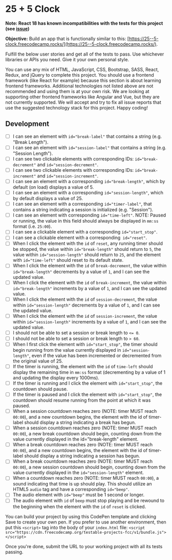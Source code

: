 # 25 + 5 Clock

**Note: React 18 has known incompatibilities with the tests for this project (see [issue](https://github.com/freeCodeCamp/freeCodeCamp/issues/45922))**

**Objective:** Build an app that is functionally similar to this: [https://25--5-clock.freecodecamp.rocks/](https://25--5-clock.freecodecamp.rocks/).

Fulfill the below user stories and get all of the tests to pass. Use whichever libraries or APIs you need. Give it your own personal style.

You can use any mix of HTML, JavaScript, CSS, Bootstrap, SASS, React, Redux, and jQuery to complete this project. You should use a frontend framework (like React for example) because this section is about learning frontend frameworks. Additional technologies not listed above are not recommended and using them is at your own risk. We are looking at supporting other frontend frameworks like Angular and Vue, but they are not currently supported. We will accept and try to fix all issue reports that use the suggested technology stack for this project. Happy coding!

## Development

- [ ] I can see an element with `id="break-label"` that contains a string (e.g. "Break Length").
- [ ] I can see an element with `id="session-label"` that contains a string (e.g. "Session Length").
- [ ] I can see two clickable elements with corresponding IDs: `id="break-decrement"` and `id="session-decrement"`.
- [ ] I can see two clickable elements with corresponding IDs: `id="break-increment"` and `id="session-increment"`.
- [ ] I can see an element with a corresponding `id="break-length"`, which by default (on load) displays a value of 5.
- [ ] I can see an element with a corresponding `id="session-length"`, which by default displays a value of 25.
- [ ] I can see an element with a corresponding `id="timer-label"`, that contains a string indicating a session is initialized (e.g. "Session").
- [ ] I can see an element with corresponding `id="time-left"`. NOTE: Paused or running, the value in this field should always be displayed in `mm:ss` format (i.e. `25:00`).
- [ ] I can see a clickable element with a corresponding `id="start_stop"`.
- [ ] I can see a clickable element with a corresponding` id="reset"`.
- [ ] When I click the element with the `id` of `reset`, any running timer should be stopped, the value within `id="break-length"` should return to `5`, the value within `id="session-length"` should return to `25`, and the element with `id="time-left"` should reset to its default state.
- [ ] When I click the element with the `id` of `break-decrement`, the value within `id="break-length"` decrements by a value of `1`, and I can see the updated value.
- [ ] When I click the element with the `id` of `break-increment`, the value within `id="break-length"` increments by a value of `1`, and I can see the updated value.
- [ ] When I click the element with the `id` of `session-decrement`, the value within `id="session-length"` decrements by a value of `1`, and I can see the updated value.
- [ ] When I click the element with the `id` of `session-increment`, the value within `id="session-length"` increments by a value of `1`, and I can see the updated value.
- [ ] I should not be able to set a session or break length to `<= 0`.
- [ ] I should not be able to set a session or break length to `> 60`.
- [ ] When I first click the element with `id="start_stop"`, the timer should begin running from the value currently displayed in `id="session-length"`, even if the value has been incremented or decremented from the original value of 25.
- [ ] If the timer is running, the element with the `id` of `time-left` should display the remaining time in `mm:ss` format (decrementing by a value of 1 and updating the display every 1000ms).
- [ ] If the timer is running and I click the element with `id="start_stop"`, the countdown should pause.
- [ ] If the timer is paused and I click the element with `id="start_stop"`, the countdown should resume running from the point at which it was paused.
- [ ] When a session countdown reaches zero (NOTE: timer MUST reach `00:00`), and a new countdown begins, the element with the id of timer-label should display a string indicating a break has begun.
- [ ] When a session countdown reaches zero (NOTE: timer MUST reach `00:00`), a new break countdown should begin, counting down from the value currently displayed in the id="break-length" element.
- [ ] When a break countdown reaches zero (NOTE: timer MUST reach `00:00`), and a new countdown begins, the element with the id of timer-label should display a string indicating a session has begun.
- [ ] When a break countdown reaches zero (NOTE: timer MUST reach `00:00`), a new session countdown should begin, counting down from the value currently displayed in the `id="session-length"` element.
- [ ] When a countdown reaches zero (NOTE: timer MUST reach `00:00`), a sound indicating that time is up should play. This should utilize an HTML5 `audio` tag and have a corresponding `id="beep"`.
- [ ] The audio element with `id="beep"` must be 1 second or longer.
- [ ] The audio element with `id` of `beep` must stop playing and be rewound to the beginning when the element with the `id` of `reset` is clicked.

You can build your project by using this CodePen template and clicking Save to create your own pen. If you prefer to use another environment, then put this `<script>` tag into the body of your `index.html` file: `<script src="https://cdn.freecodecamp.org/testable-projects-fcc/v1/bundle.js"></script>`

Once you're done, submit the URL to your working project with all its tests passing.
